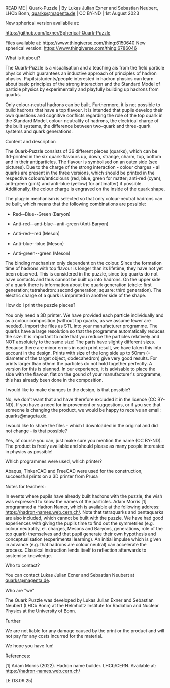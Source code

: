 READ ME | Quark-Puzzle | By Lukas Julian Exner and Sebastian Neubert, LHCb Bonn, quarks@magenta.de | CC BY-ND | 1st August 2023

New spherical version availabile at: 

https://github.com/lexner/Spherical-Quark-Puzzle 	


Files available at:	 		 https://www.thingiverse.com/thing:6150640 
New spherical version:		 https://www.thingiverse.com/thing:6786046

What is it about?
	
The Quark-Puzzle is a visualisation and a teaching ais from the field particle physics which guarantees an inductive approach of principles of hadron physics. Pupils/students/people interested in hadron physics can learn about basic principles of the strong interaction and the Standard Model of particle physics by experimentally and playfully building up hadrons from quarks.

Only colour-neutral hadrons can be built. Furthermore, it is not possible to build hadrons that have a top flavour. It is intended that pupils develop their own questions and cognitive conflicts regarding the role of the top quark in the Standard Model, colour-neutrality of hadrons, the electrical charge of the built systems, the difference between two-quark and three-quark systems and quark generations.

Content and description

The Quark-Puzzle consists of 36 different pieces (quarks), which can be 3d-printed in the six quark-flavours up, down, strange, charm, top, bottom and in their antiparticles. The flavour is symbolised on an outer side (see pictures).
Due to the charge of the strong interaction - colour charges - all quarks are present in the three versions, which should be printed in the respective colours/anticolours (red, blue, green for matter; anti-red (cyan), anti-green (pink) and anti-blue (yellow) for antimatter) if possible. Additionally, the colour charge is engraved on the inside of the quark shape. 

The plug-in mechanism is selected so that only colour-neutral hadrons can be built, which means that the following combinations are possible:

		
  - Red--Blue--Green 			(Baryon)
		
  - Anti-red--anti-blue--anti-green 	(Anti-Baryon)
	
  - Anti-red--red 			(Meson)
	
  - Anti-blue--blue 			(Meson)
	
  - Anti-green--green 			(Meson)

The binding mechanism only dependent on the colour. Since the formation time of hadrons with top flavour is longer than its lifetime, they have not yet been observed. This is considered in the puzzle, since top quarks do not have contacts and thus cannot be built up into hadrons. On the upper side of a quark there is information about the quark generation (circle: first generation; tetrahedron: second generation; square: third generation). The electric charge of a quark is imprinted in another side of the shape.

How do I print the puzzle pieces?

You only need a 3D printer. We have provided each particle individually and as a colour composition (without top quarks, as we assume fewer are needed). Import the files as STL into your manufacturer programme. The quarks have a large resolution so that the programme automatically reduces the size.
It is important to note that you reduce the particles relatively and NOT absolutely to the same size! The parts have slightly different sizes.		
Because there are minor errors in each print result, we have taken this into account in the design. Prints with size of the long side up to 50mm (= diameter of the target object, dodecahedron) give very good results. For prints larger than 50mm the particles do not hold together perfectly. A version for this is planned.
In our experience, it is advisable to place the side with the flavour, flat on the gound of your manufacturer's programme, this has already been done in the composition.  

I would like to make changes to the design, is that possible?

No, we don't want that and have therefore excluded it in the licence (CC BY-ND). If you have a need for improvement or suggestions, or if you see that someone is changing the product, we would be happy to receive an email: quarks@mageta.de.

I would like to share the files - which I downloaded in the original and did not change - is that possible?

Yes, of course you can, just make sure you mention the name (CC BY-ND). The product is freely available and should please as many people interested in physics as possible!

Which programmes were used, which printer?

Abaqus, TinkerCAD and FreeCAD were used for the construction, successful prints on a 3D printer from Prusa 

Notes for teachers:

In events where pupils have already built hadrons with the puzzle, the wish was expressed to know the names of the particles. Adam Morris [1] programmed a Hadron Namer, which is available at the following address: https://hadron-names.web.cern.ch/. Note that tetraquarks and pentaquarks are also included, which cannot be built with the puzzle.
We have had good experiences with giving the pupils time to find out the symmetries (e.g. colour neutrality, el. charges, Mesons and Baryons, generations, role of the top quark) themselves and that pupil generate their own hypothesis and conceptualisation (experimental learning). An initial impulse which is given in advance (e.g. that hadrons are colour neutral) can accelerate the process. Classical instruction lends itself to reflection afterwards to systemise knowledge. 

Who to contact?

You can contact Lukas Julian Exner and Sebastian Neubert at quarks@magenta.de.

Who are "we"

The Quark Puzzle was developed by Lukas Julian Exner and Sebastian Neubert (LHCb Bonn) at the Helmholtz Institute for Radiation and Nuclear Physics at the University of Bonn.

Further

We are not liable for any damage caused by the print or the product and will not pay for any costs incurred for the material.

We hope you have fun!

References:
	
 [1] Adam Morris (2022). Hadron name builder. LHCb/CERN. Available at: https://hadron-names.web.cern.ch/




LE (18.09.25)
